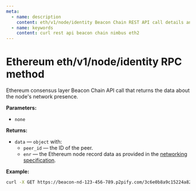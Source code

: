 ```yaml
---
meta:
  - name: description
    content: eth/v1/node/identity Beacon Chain REST API call details and examples.
  - name: keywords
    content: curl rest api beacon chain nimbus eth2
---
```


# Ethereum eth/v1/node/identity RPC method

Ethereum consensus layer Beacon Chain API call that returns the data about the node's network presence.

**Parameters:**

* `none`

**Returns:**

* `data` — `object` with:
  * `peer_id` — the ID of the peer.
  * `enr` — the Ethereum node record data as provided in the [networking specification](https://github.com/ethereum/consensus-specs/blob/dev/specs/phase0/p2p-interface.md).

**Example:**

``` sh
curl -X GET https://beacon-nd-123-456-789.p2pify.com/3c6e0b8a9c15224a8228b9a98ca1531d/eth/v1/node/identity
```
